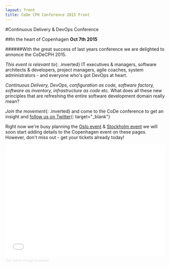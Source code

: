 ```yaml
---
layout: front
title: CoDe CPH Conference 2015 Front
---
```


#Continuous Delivery & DevOps Conference

##In the heart of Copenhagen
__Oct 7th 2015__

######With the great success of last years conference we are delighted to annonce the CoDeCPH 2015.

_This event is relevant to_{: .inverted} IT executives & managers, software architects & developers, project managers, agile coaches, system administrators - and everyone who's got DevOps at heart.

_Continuous Delivery, DevOps, configuration as code, software factory, software as inventory, infrastructure as code_ etc.  What does all these new principles that are refreshing the entire software development domain really mean?

_Join the movement_{: .inverted} and come to the CoDe conference to get an insight and [follow us on Twitter](http://www.twitter.com/codecph/){: target="_blank"}

Right now we're busy planning the [Oslo event](http://www.code-conf.com/osl15) & [Stockholm event](http://www.code-conf.com/sto15) we will soon start adding details to the Copenhagen event on these pages. However, don't miss out - get your tickets already today!

<div style="width:100%; text-align:left;" ><iframe  src="//eventbrite.com/tickets-external?eid=15633067927&ref=etckt" frameborder="0" height="352" width="100%" vspace="0" hspace="0" marginheight="5" marginwidth="5" scrolling="auto" allowtransparency="true"></iframe><div style="font-family:Helvetica, Arial; font-size:10px; padding:5px 0 5px; margin:2px; width:100%; text-align:left;" ><a style="color:#ddd; text-decoration:none;" target="_blank" href="http://www.eventbrite.com/r/etckt">Sell Tickets</a> <span style="color:#ddd;">through</span> <a style="color:#ddd; text-decoration:none;" target="_blank" href="http://www.eventbrite.com?ref=etckt">Eventbrite</a></div></div>

